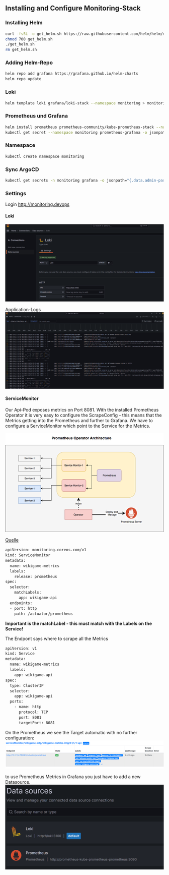 ## Installing and Configure Monitoring-Stack

### Installing Helm
```bash
curl -fsSL -o get_helm.sh https://raw.githubusercontent.com/helm/helm/main/scripts/get-helm-3
chmod 700 get_helm.sh
./get_helm.sh
rm get_helm.sh
```

### Adding Helm-Repo

```bash
helm repo add grafana https://grafana.github.io/helm-charts
helm repo update
```

### Loki

```bash
helm template loki grafana/loki-stack --namespace monitoring > monitoring/loki.yaml
```

### Prometheus und Grafana
```bash
helm install prometheus prometheus-community/kube-prometheus-stack --namespace monitoring
kubectl get secret --namespace monitoring prometheus-grafana -o jsonpath="{.data.admin-password}" | base64 --decode ; echo
```



### Namespace

```bash
kubectl create namespace monitoring
```


### Sync ArgoCD

```bash
kubectl get secrets -n monitoring grafana -o jsonpath="{.data.admin-password}" | base64 --decode ; echo
```

### Settings
Login http://monitoring.devops
#### Loki
![Loki](images/loki.png)

Application-Logs
![Alt text](images/loki_logs.png)

#### ServiceMonitor

Our Api-Pod exposes metrics on Port 8081. With the installed Prometheus Operator it is very easy to configure the ScrapeConfig - this means that the Metrics getting into the Prometheus and further to Grafana. We have to configure a ServiceMonitor which point to the Service for the Metrics.

![ServiceMonitor](images/servicemonitor.png)

[Quelle](https://www.alibabacloud.com/blog/kubernetes-cluster-monitoring-using-prometheus_594722)



```bash
apiVersion: monitoring.coreos.com/v1
kind: ServiceMonitor
metadata:
  name: wikigame-metrics
  labels:
    release: prometheus
spec:
  selector:
    matchLabels:
      app: wikigame-api
  endpoints:
  - port: http
    path: /actuator/prometheus
```
**Important is the matchLabel - this must match with the Labels on the Service!**

The Endpont says where to scrape all the Metrics

```bash
apiVersion: v1
kind: Service
metadata:
  name: wikigame-metrics
  labels:
    app: wikigame-api
spec:
  type: ClusterIP
  selector:
    app: wikigame-api
  ports:
    - name: http
      protocol: TCP
      port: 8081
      targetPort: 8081
```

On the Prometheus we see the Target automatic with no further configuration:
![Prometheus-target](images/prom_target.png)

to use Prometheus Metrics in Grafana you just have to add a new Datasource.
![prom-datasource](images/prom_datasource.png)